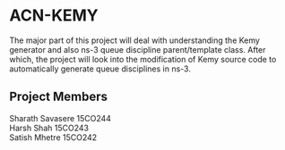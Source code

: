 # ACN-KEMY

The major part of this project will deal with understanding the Kemy generator and also
ns-3 queue discipline parent/template class. After which, the project will look into the
modification of Kemy source code to automatically generate queue disciplines in ns-3.

## Project Members  
Sharath Savasere 15CO244  
Harsh Shah       15CO243  
Satish Mhetre    15CO242  

